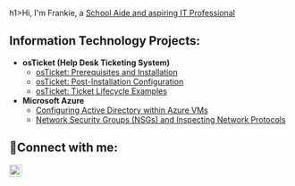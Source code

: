 h1>Hi, I'm Frankie, a <a href="https://www.linkedin.com/in/frankie-bobb-8a0a6127a/">School Aide and aspiring IT Professional</a></h1>

<h2> Information Technology Projects:</h2>

- <b>osTicket (Help Desk Ticketing System)</b>
  - [osTicket: Prerequisites and Installation](https://github.com/frankiebobb/osticket-prereqs)
  - [osTicket: Post-Installation Configuration](https://github.com/frankiebobb/post-install-config)
  - [osTicket: Ticket Lifecycle Examples](https://github.com/frankiebobb/ticket-lifecycle)
- <b>Microsoft Azure</b>
  - [Configuring Active Directory within Azure VMs](https://github.com/frankiebobb/configure-ad)
  - [Network Security Groups (NSGs) and Inspecting Network Protocols](https://github.com/frankiebobb/azure-network-protocols)

<h2>🤳Connect with me:</h2>

[<img align="left" alt="Josh | LinkedIn" width="22px" src="https://www.linkedin.com/in/frankie-bobb-8a0a6127a/" />][linkedin]


[linkedin]: https://www.linkedin.com/in/frankie-bobb-8a0a6127a/
